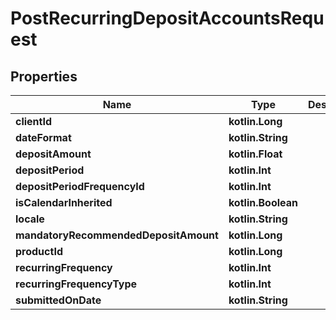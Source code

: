 
# PostRecurringDepositAccountsRequest

## Properties
| Name | Type | Description | Notes |
| ------------ | ------------- | ------------- | ------------- |
| **clientId** | **kotlin.Long** |  |  [optional] |
| **dateFormat** | **kotlin.String** |  |  [optional] |
| **depositAmount** | **kotlin.Float** |  |  [optional] |
| **depositPeriod** | **kotlin.Int** |  |  [optional] |
| **depositPeriodFrequencyId** | **kotlin.Int** |  |  [optional] |
| **isCalendarInherited** | **kotlin.Boolean** |  |  [optional] |
| **locale** | **kotlin.String** |  |  [optional] |
| **mandatoryRecommendedDepositAmount** | **kotlin.Long** |  |  [optional] |
| **productId** | **kotlin.Long** |  |  [optional] |
| **recurringFrequency** | **kotlin.Int** |  |  [optional] |
| **recurringFrequencyType** | **kotlin.Int** |  |  [optional] |
| **submittedOnDate** | **kotlin.String** |  |  [optional] |



